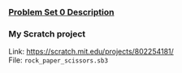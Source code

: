 ### [Problem Set 0 Description](https://cs50.harvard.edu/x/2023/psets/0/)

### My Scratch project  
Link: https://scratch.mit.edu/projects/802254181/  
File: `rock_paper_scissors.sb3`
